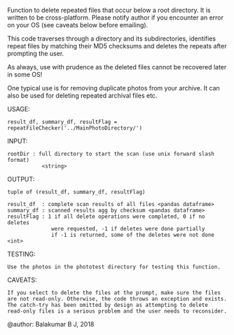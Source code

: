Function to delete repeated files that occur below a root directory. It is 
written to be cross-platform. Please notify author if you encounter an error 
on your OS (see caveats below before emailing).

This code traverses through a directory and its subdirectories, identifies 
repeat files by matching their MD5 checksums and deletes the repeats after
prompting the user. 

As always, use with prudence as the deleted files cannot be recovered 
later in some OS!

One typical use is for removing duplicate photos from your archive. It can also
be used for deleting repeated archival files etc.

USAGE:

    result_df, summary_df, resultFlag = repeatFileChecker('../MainPhotoDirectory/')

INPUT:

    rootDir : full directory to start the scan (use unix forward slash format)
               <string>

OUTPUT:

    tuple of (result_df, summary_df, resultFlag)
    
    result_df  : complete scan results of all files <pandas dataframe>
    summary_df : scanned results agg by checksum <pandas dataframe>
    resultFlag : 1 if all delete operations were completed, 0 if no deletes 
                  were requested, -1 if deletes were done partially
                  if -1 is returned, some of the deletes were not done <int>

TESTING:

    Use the photos in the phototest directory for testing this function.

CAVEATS:

    If you select to delete the files at the prompt, make sure the files
    are not read-only. Otherwise, the code throws an exception and exists.
    The catch-try has been omitted by design as attempting to delete
    read-only files is a serious problem and the user needs to reconsider.
    

@author: Balakumar B J, 2018
